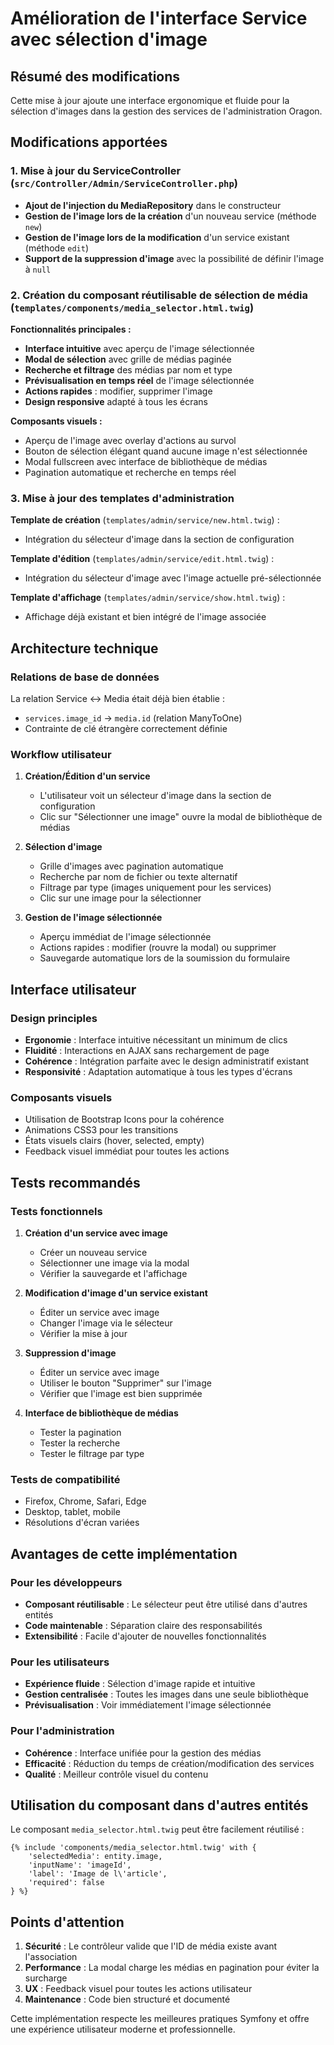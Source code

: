# Amélioration de l'interface Service avec sélection d'image

## Résumé des modifications

Cette mise à jour ajoute une interface ergonomique et fluide pour la sélection d'images dans la gestion des services de l'administration Oragon.

## Modifications apportées

### 1. Mise à jour du ServiceController (`src/Controller/Admin/ServiceController.php`)

- **Ajout de l'injection du MediaRepository** dans le constructeur
- **Gestion de l'image lors de la création** d'un nouveau service (méthode `new`)
- **Gestion de l'image lors de la modification** d'un service existant (méthode `edit`)
- **Support de la suppression d'image** avec la possibilité de définir l'image à `null`

### 2. Création du composant réutilisable de sélection de média (`templates/components/media_selector.html.twig`)

**Fonctionnalités principales :**
- **Interface intuitive** avec aperçu de l'image sélectionnée
- **Modal de sélection** avec grille de médias paginée
- **Recherche et filtrage** des médias par nom et type
- **Prévisualisation en temps réel** de l'image sélectionnée
- **Actions rapides** : modifier, supprimer l'image
- **Design responsive** adapté à tous les écrans

**Composants visuels :**
- Aperçu de l'image avec overlay d'actions au survol
- Bouton de sélection élégant quand aucune image n'est sélectionnée
- Modal fullscreen avec interface de bibliothèque de médias
- Pagination automatique et recherche en temps réel

### 3. Mise à jour des templates d'administration

**Template de création** (`templates/admin/service/new.html.twig`) :
- Intégration du sélecteur d'image dans la section de configuration

**Template d'édition** (`templates/admin/service/edit.html.twig`) :
- Intégration du sélecteur d'image avec l'image actuelle pré-sélectionnée

**Template d'affichage** (`templates/admin/service/show.html.twig`) :
- Affichage déjà existant et bien intégré de l'image associée

## Architecture technique

### Relations de base de données
La relation Service ↔ Media était déjà bien établie :
- `services.image_id` → `media.id` (relation ManyToOne)
- Contrainte de clé étrangère correctement définie

### Workflow utilisateur

1. **Création/Édition d'un service**
   - L'utilisateur voit un sélecteur d'image dans la section de configuration
   - Clic sur "Sélectionner une image" ouvre la modal de bibliothèque de médias

2. **Sélection d'image**
   - Grille d'images avec pagination automatique
   - Recherche par nom de fichier ou texte alternatif
   - Filtrage par type (images uniquement pour les services)
   - Clic sur une image pour la sélectionner

3. **Gestion de l'image sélectionnée**
   - Aperçu immédiat de l'image sélectionnée
   - Actions rapides : modifier (rouvre la modal) ou supprimer
   - Sauvegarde automatique lors de la soumission du formulaire

## Interface utilisateur

### Design principles
- **Ergonomie** : Interface intuitive nécessitant un minimum de clics
- **Fluidité** : Interactions en AJAX sans rechargement de page
- **Cohérence** : Intégration parfaite avec le design administratif existant
- **Responsivité** : Adaptation automatique à tous les types d'écrans

### Composants visuels
- Utilisation de Bootstrap Icons pour la cohérence
- Animations CSS3 pour les transitions
- États visuels clairs (hover, selected, empty)
- Feedback visuel immédiat pour toutes les actions

## Tests recommandés

### Tests fonctionnels
1. **Création d'un service avec image**
   - Créer un nouveau service
   - Sélectionner une image via la modal
   - Vérifier la sauvegarde et l'affichage

2. **Modification d'image d'un service existant**
   - Éditer un service avec image
   - Changer l'image via le sélecteur
   - Vérifier la mise à jour

3. **Suppression d'image**
   - Éditer un service avec image
   - Utiliser le bouton "Supprimer" sur l'image
   - Vérifier que l'image est bien supprimée

4. **Interface de bibliothèque de médias**
   - Tester la pagination
   - Tester la recherche
   - Tester le filtrage par type

### Tests de compatibilité
- Firefox, Chrome, Safari, Edge
- Desktop, tablet, mobile
- Résolutions d'écran variées

## Avantages de cette implémentation

### Pour les développeurs
- **Composant réutilisable** : Le sélecteur peut être utilisé dans d'autres entités
- **Code maintenable** : Séparation claire des responsabilités
- **Extensibilité** : Facile d'ajouter de nouvelles fonctionnalités

### Pour les utilisateurs
- **Expérience fluide** : Sélection d'image rapide et intuitive
- **Gestion centralisée** : Toutes les images dans une seule bibliothèque
- **Prévisualisation** : Voir immédiatement l'image sélectionnée

### Pour l'administration
- **Cohérence** : Interface unifiée pour la gestion des médias
- **Efficacité** : Réduction du temps de création/modification des services
- **Qualité** : Meilleur contrôle visuel du contenu

## Utilisation du composant dans d'autres entités

Le composant `media_selector.html.twig` peut être facilement réutilisé :

```twig
{% include 'components/media_selector.html.twig' with {
    'selectedMedia': entity.image,
    'inputName': 'imageId',
    'label': 'Image de l\'article',
    'required': false
} %}
```

## Points d'attention

1. **Sécurité** : Le contrôleur valide que l'ID de média existe avant l'association
2. **Performance** : La modal charge les médias en pagination pour éviter la surcharge
3. **UX** : Feedback visuel pour toutes les actions utilisateur
4. **Maintenance** : Code bien structuré et documenté

Cette implémentation respecte les meilleures pratiques Symfony et offre une expérience utilisateur moderne et professionnelle.